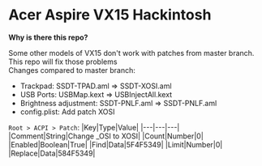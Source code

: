 # Acer Aspire VX15 Hackintosh

__Why is there this repo?__

Some other models of VX15 don't work with patches from master branch. This repo will fix those problems  
Changes compared to master branch:  
- Trackpad: SSDT-TPAD.aml => SSDT-XOSI.aml 
- USB Ports: USBMap.kext => USBInjectAll.kext 
- Brightness adjustment: SSDT-PNLF.aml => SSDT-PNLF.aml 
- config.plist: Add patch XOSI 

`Root > ACPI > Patch`: 
|Key|Type|Value|
|---|---|---|
|Comment|String|Change _OSI to XOSI|
|Count|Number|0|
|Enabled|Boolean|True|
|Find|Data|5F4F5349|
|Limit|Number|0|
|Replace|Data|584F5349|
